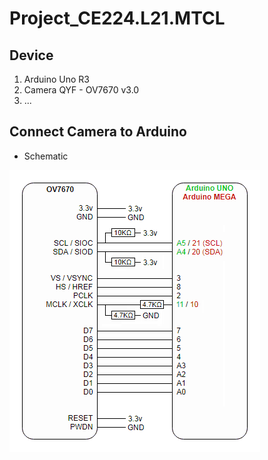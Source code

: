 # Project_CE224.L21.MTCL

## Device

1. Arduino Uno R3
2. Camera QYF - OV7670 v3.0
3. ...

## Connect Camera to Arduino 

* Schematic

![schematic](./img/schematic_camera_to_arduino.png)

